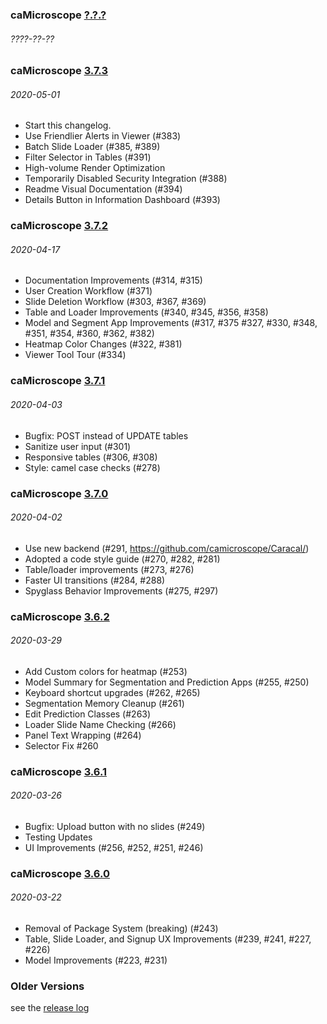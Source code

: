 ### caMicroscope [?.?.?](https://github.com/camicroscope/camicroscope/compare/v3.7.3...camicroscope:develop)
###### ????-??-??

### caMicroscope [3.7.3](https://github.com/camicroscope/camicroscope/compare/v3.7.2...camicroscope:v3.7.3)
###### 2020-05-01
* Start this changelog.
* Use Friendlier Alerts in Viewer (#383)
* Batch Slide Loader (#385, #389)
* Filter Selector in Tables (#391)
* High-volume Render Optimization
* Temporarily Disabled Security Integration (#388)
* Readme Visual Documentation (#394)
* Details Button in Information Dashboard (#393)


### caMicroscope [3.7.2](https://github.com/camicroscope/camicroscope/compare/v3.7.1...camicroscope:v3.7.2)
###### 2020-04-17
* Documentation Improvements (#314, #315)
* User Creation Workflow (#371)
* Slide Deletion Workflow (#303, #367, #369)
* Table and Loader Improvements (#340, #345, #356, #358)
* Model and Segment App Improvements (#317, #375 #327, #330, #348, #351, #354, #360, #362, #382)
* Heatmap Color Changes (#322, #381)
* Viewer Tool Tour (#334)


### caMicroscope [3.7.1](https://github.com/camicroscope/camicroscope/compare/v3.7.0...camicroscope:v3.7.1)
###### 2020-04-03
* Bugfix: POST instead of UPDATE tables
* Sanitize user input (#301)
* Responsive tables (#306, #308)
* Style: camel case checks (#278)


### caMicroscope [3.7.0](https://github.com/camicroscope/camicroscope/compare/v3.6.2...camicroscope:v3.7.0)
###### 2020-04-02
* Use new backend (#291, https://github.com/camicroscope/Caracal/)
* Adopted a code style guide (#270, #282, #281)
* Table/loader improvements (#273, #276)
* Faster UI transitions (#284, #288)
* Spyglass Behavior Improvements (#275, #297)

### caMicroscope [3.6.2](https://github.com/camicroscope/camicroscope/compare/v3.6.1...camicroscope:v3.6.2)
###### 2020-03-29
* Add Custom colors for heatmap (#253)
* Model Summary for Segmentation and Prediction Apps (#255, #250)
* Keyboard shortcut upgrades (#262, #265)
* Segmentation Memory Cleanup (#261)
* Edit Prediction Classes (#263)
* Loader Slide Name Checking (#266)
* Panel Text Wrapping (#264)
* Selector Fix #260

### caMicroscope [3.6.1](https://github.com/camicroscope/camicroscope/compare/v3.6.0...camicroscope:v3.6.1)
###### 2020-03-26
* Bugfix: Upload button with no slides (#249)
* Testing Updates
* UI Improvements (#256, #252, #251, #246)

### caMicroscope [3.6.0](https://github.com/camicroscope/camicroscope/compare/v3.5.10...camicroscope:v3.6.0)
###### 2020-03-22
* Removal of Package System (breaking) (#243)
* Table, Slide Loader, and Signup UX Improvements (#239, #241, #227, #226)
* Model Improvements (#223, #231)

### Older Versions
see the [release log](https://github.com/camicroscope/caMicroscope/releases)
